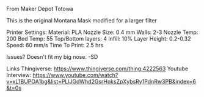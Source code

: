 From Maker Depot Totowa

This is the original Montana Mask modified for a larger filter

Printer Settings: Material: PLA Nozzle Size: 0.4 mm Walls: 2-3 Nozzle Temp: 200 Bed Temp: 55 Top/Bottom layers: 4 Infill: 10% Layer Height: 0.2-0.32 Speed: 60 mm/s Time To Print: 2.5 hrs

Issues? Doesn't fit my big nose. -SD

Links
Thingiverse: https://www.thingiverse.com/thing:4222563
Youtube Interview: https://www.youtube.com/watch?v=xL1BUPOA1bg&list=PLlJGdWhd2GsrHoksZpXybsRy1PdnRw3PB&index=6&t=0s

